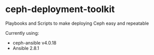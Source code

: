 # ceph-deployment-toolkit
Playbooks and Scripts to make deploying Ceph easy and repeatable

Currently using:
* ceph-ansible v4.0.18
* Ansible 2.8.1
